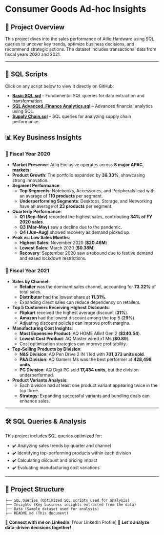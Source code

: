 
# Consumer Goods Ad-hoc Insights

## 📌 Project Overview
This project dives into the sales performance of Atliq Hardware using SQL queries to uncover key trends, optimize business decisions, and recommend strategic actions. The dataset includes transactional data from fiscal years 2020 and 2021.

---
## 📂 SQL Scripts  
Click on any script below to view it directly on GitHub:  

- [**Basic SQL.sql**](https://github.com/akshaywagh5/Consumer-Goods-Ad-hoc-Insights/blob/main/sql_course.sql) – Fundamental SQL queries for data extraction and transformation.  
- [**SQL Advanced_Finance Analytics.sql**](https://github.com/akshaywagh5/Consumer-Goods-Ad-hoc-Insights/blob/main/SQL%20Advanced_Finance%20Analytics.sql) – Advanced financial analytics using SQL.  
- [**Supply Chain.sql**](https://github.com/akshaywagh5/Consumer-Goods-Ad-hoc-Insights/blob/main/Supply%20Chain.sql) – SQL queries for analyzing supply chain performance.  

## 📊 Key Business Insights

### 📅 Fiscal Year 2020
- **Market Presence**: Atliq Exclusive operates across **8 major APAC markets**.
- **Product Growth**: The portfolio expanded by **36.33%**, showcasing strong innovation.
- **Segment Performance**:
  - **Top Segments**: Notebooks, Accessories, and Peripherals lead with an average of **110 products** per segment.
  - **Underperforming Segments**: Desktops, Storage, and Networking have an average of **23 products** per segment.
- **Quarterly Performance**:
  - **Q1 (Sep–Nov)** recorded the highest sales, contributing **34% of FY 2020 sales**.
  - **Q3 (Mar–May)** saw a decline due to the pandemic.
  - **Q4 (Jun–Aug)** showed recovery as demand picked up.
- **Peak vs. Low Sales Months**:
  - **Highest Sales**: November 2020 (**$20.46M**)
  - **Lowest Sales**: March 2020 (**$0.38M**)
  - **Recovery**: September 2020 saw a rebound due to festive demand and eased lockdown restrictions.

### 📅 Fiscal Year 2021
- **Sales by Channel**:
  - **Retailer** was the dominant sales channel, accounting for **73.22%** of total sales.
  - **Distributor** had the lowest share at **11.31%**.
  - Expanding direct sales can reduce dependency on retailers.
- **Top 5 Customers Receiving Highest Discounts**:
  - **Flipkart** received the highest average discount (**31%**).
  - **Amazon** had the lowest discount among the top 5 (**29%**).
  - Adjusting discount policies can improve profit margins.
- **Manufacturing Cost Insights**:
  - **Most Expensive Product**: AQ HOME Allin1 Gen 2 (**$240.54**).
  - **Lowest Cost Product**: AQ Master wired x1 Ms (**$0.89**).
  - Cost optimization strategies can improve profitability.
- **Top-Selling Products by Division**:
  - **N&S Division**: AQ Pen Drive 2 IN 1 led with **701,373 units sold**.
  - **P&A Division**: AQ Gamers Ms was the best performer at **428,498 units**.
  - **PC Division**: AQ Digit PC sold **17,434 units**, but the division underperformed.
- **Product Variants Analysis**:
  - Each division had at least one product variant appearing twice in the top three.
  - **Strategy**: Expanding successful variants and bundling deals can enhance sales.

---
## 🛠 SQL Queries & Analysis
This project includes SQL queries optimized for:
- ✔️ Analyzing sales trends by quarter and channel
- ✔️ Identifying top-performing products within each division
- ✔️ Calculating discount and pricing impact
- ✔️ Evaluating manufacturing cost variations

---
## 📂 Project Structure
```
├── SQL Queries (Optimized SQL scripts used for analysis)
├── Insights (Key business insights extracted from the data)
├── Data (Sample dataset used for analysis)
├── README.md (This document)
```

🔗 **Connect with me on LinkedIn**: [Your LinkedIn Profile]
🚀 **Let's analyze data-driven decisions together!**
